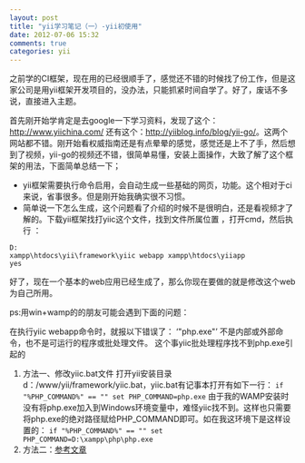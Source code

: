 ```yaml
---
layout: post
title: "yii学习笔记（一）-yii初使用"
date: 2012-07-06 15:32
comments: true
categories: yii
---
```


之前学的CI框架，现在用的已经很顺手了，感觉还不错的时候找了份工作，但是这家公司是用yii框架开发项目的，没办法，只能抓紧时间自学了。好了，废话不多说，直接进入主题。

首先刚开始学肯定是去google一下学习资料，发现了这个：<http://www.yiichina.com/> 还有这个：<http://yiiblog.info/blog/yii-go/>。这两个网站都不错。刚开始看权威指南还是有点晕晕的感觉，感觉还是上不了手，然后想到了视频，yii-go的视频还不错，很简单易懂，安装上面操作，大致了解了这个框架的用法，下面简单总结一下；

* yii框架需要执行命令启用，会自动生成一些基础的网页，功能。这个相对于ci来说，省事很多。但是刚开始我确实很不习惯。
* 简单说一下怎么生成，这个问题看了介绍的时候不是很明白，还是看视频才了解的。下载yii框架找打yiic这个文件，找到文件所属位置 ，打开cmd，然后执行 ：

```
D:
xampp\htdocs\yii\framework\yiic webapp xampp\htdocs\yiiapp
yes
```

好了，现在一个基本的web应用已经生成了，那么你现在要做的就是修改这个web为自己所用。

ps:用win+wamp的的朋友可能会遇到下面的问题：

在执行yiic webapp命令时，就报以下错误了： ‘"php.exe"’ 不是内部或外部命令，也不是可运行的程序或批处理文件。 这个事yiic批处理程序找不到php.exe引起的

1. 方法一、修改yiic.bat文件 打开yii安装目录d：/www/yii/framework/yiic.bat，yiic.bat有记事本打开有如下一行： `if "%PHP_COMMAND%" == "" set PHP_COMMAND=php.exe` 由于我的WAMP安装时没有将php.exe加入到Windows环境变量中，难怪yiic找不到。这样也只需要将php.exe的绝对路径赋给PHP_COMMAND即可。如在我这环境下是这样设置的： `if "%PHP_COMMAND%" == "" set PHP_COMMAND=D:\xampp\php\php.exe`
2. 方法二：[参考文章](http://wuhai.blog.51cto.com/2023916/760902)